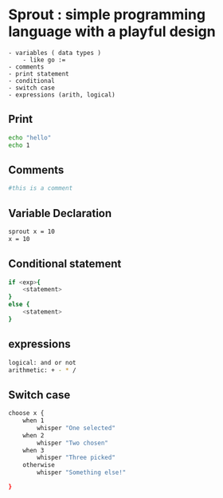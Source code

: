 # Sprout : simple programming language with a playful design
    - variables ( data types ) 
        - like go :=
    - comments
    - print statement
    - conditional
    - switch case
    - expressions (arith, logical)


## Print
```sh
echo "hello"
echo 1
```

## Comments
```sh
#this is a comment
```

## Variable Declaration
```sh
sprout x = 10
x = 10
```

## Conditional statement
```sh
if <exp>{
    <statement>
} 
else {
    <statement>
}
```

## expressions
```sh
logical: and or not
arithmetic: + - * / 
```

## Switch case
```sh
choose x { 
    when 1  
        whisper "One selected"  
    when 2  
        whisper "Two chosen"  
    when 3  
        whisper "Three picked"  
    otherwise  
        whisper "Something else!"

}
```
